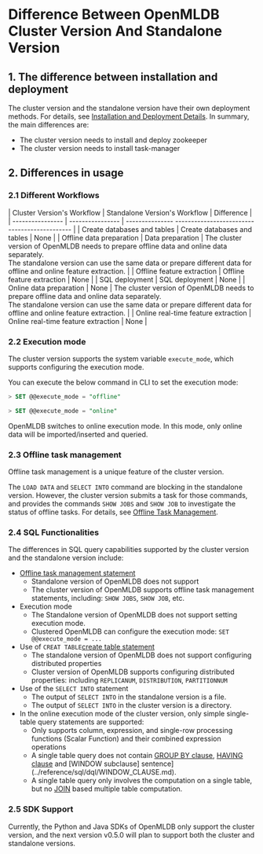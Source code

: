 # Difference Between OpenMLDB Cluster Version And Standalone Version

## 1. The difference between installation and deployment

The cluster version and the standalone version have their own deployment methods. For details, see [Installation and Deployment Details](../deploy/install_deploy.md). In summary, the main differences are:

- The cluster version needs to install and deploy zookeeper
- The cluster version needs to install task-manager

## 2. Differences in usage

### 2.1 Different Workflows

| Cluster Version's Workflow | Standalone Version's Workflow | Difference |
| ---------------- | ---------------- | --------------- --------------------------------------------- |
| Create databases and tables | Create databases and tables | None |
| Offline data preparation | Data preparation | The cluster version of OpenMLDB needs to prepare offline data and online data separately. <br />The standalone version can use the same data or prepare different data for offline and online feature extraction. |
| Offline feature extraction | Offline feature extraction | None |
| SQL deployment | SQL deployment | None |
| Online data preparation | None | The cluster version of OpenMLDB needs to prepare offline data and online data separately. <br />The standalone version can use the same data or prepare different data for offline and online feature extraction. |
| Online real-time feature extraction | Online real-time feature extraction | None |

### 2.2 Execution mode

The cluster version supports the system variable `execute_mode`, which supports configuring the execution mode.

You can execute the below command in CLI to set the execution mode:

```sql
> SET @@execute_mode = "offline"
````

```sql
> SET @@execute_mode = "online"
````

OpenMLDB switches to online execution mode. In this mode, only online data will be imported/inserted and queried.

### 2.3 Offline task management

Offline task management is a unique feature of the cluster version.

The `LOAD DATA` and `SELECT INTO` command are blocking in the standalone version. However, the cluster version submits a task for those commands, and provides the commands ``SHOW JOBS`` and `SHOW JOB` to investigate the status of offline tasks. For details, see [Offline Task Management](../reference/sql/task_manage/reference.md).

### 2.4 SQL Functionalities

The differences in SQL query capabilities supported by the cluster version and the standalone version include:

- [Offline task management statement](../reference/sql/task_manage/reference.md)
  - Standalone version of OpenMLDB does not support
  - The cluster version of OpenMLDB supports offline task management statements, including: `SHOW JOBS`, `SHOW JOB`, etc.
- Execution mode
  - The Standalone version of OpenMLDB does not support setting execution mode.
  - Clustered OpenMLDB can configure the execution mode: `SET @@execute_mode = ...`
- Use of `CREAT TABLE`[create table statement](../reference/sql/ddl/CREATE_TABLE_STATEMENT.md)
  - The standalone version of OpenMLDB does not support configuring distributed properties
  - Cluster version of OpenMLDB supports configuring distributed properties: including `REPLICANUM`, `DISTRIBUTION`, `PARTITIONNUM`
- Use of the `SELECT INTO` statement
  - The output of `SELECT INTO` in the standalone version is a file.
  - The output of `SELECT INTO` in the cluster version is a directory.
- In the online execution mode of the cluster version, only simple single-table query statements are supported:
  - Only supports column, expression, and single-row processing functions (Scalar Function) and their combined expression operations
  - A single table query does not contain [GROUP BY clause](../reference/sql/dql/JOIN_CLAUSE.md), [HAVING clause](../reference/sql/dql/HAVING_CLAUSE.md) and [WINDOW subclause] sentence](../reference/sql/dql/WINDOW_CLAUSE.md).
  - A single table query only involves the computation on a single table, but no [JOIN](../reference/sql/dql/JOIN_CLAUSE.md) based multiple table computation.

### 2.5 SDK Support

Currently, the Python and Java SDKs of OpenMLDB only support the cluster version, and the next version v0.5.0 will plan to support both the cluster and standalone versions.
